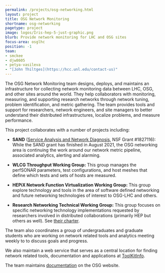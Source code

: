 ```yaml
---
permalink: /projects/osg-networking.html
layout: project
title: OSG Network Monitoring
shortname: osg-networking
pagetype: project
image: logos/Iris-hep-5-just-graphic.png
blurb: Provide network monitoring for LHC and OSG sites
focus-area: osglhc
position: -1
team:
- smckee
- djw8605
- petya-vasileva
- "[John Thiltges](https://hcc.unl.edu/contact-us)"
---
```


The OSG Network Monitoring team designs, deploys, and maintains an infrastructure for
collecting network monitoring data between LHC, OSG, and other sites around the world.
They help collaborators with monitoring, measuring, and supporting research networks
through network tuning, problem identification, and metric gathering.
The team provides tools and support for researchers, network engineers, and site managers
to better understand their distributed infrastructures, localize problems, and measure performance.

This project collaborates with a number of projects including:

*   **SAND** ([Service Analysis and Network Diagnosis](https://sand-ci.org/), NSF Grant #1827116):
    While the SAND grant has finished in August 2021, the OSG networking area is continuing the
    work around our network metric pipeline, associated analytics, alerting and alarming.

*   **WLCG Throughput Working Group:**
    This group manages the perfSONAR parameters, test configurations, and host meshes
    that define which tests and sets of hosts are measured.

*   **HEPiX Network Function Virtualization Working Group:**
    This group explore technology and tools in the area of software defined networking and
    future networking technologies of interest to OSG-LHC and others.

*   **Research Networking Technical Working Group:**
    This group focuses on specific networking technology implementations
    requested by researchers involved in distributed collaborations (primarily HEP but others as well).
    See [their charter](https://docs.google.com/document/d/1l4U5dpH556kCnoIHzyRpBl74IPc0gpgAG3VPUp98lo0/).

The team also coordinates a group of undergraduates and graduate students
who are working on network related tools and analytics meeting weekly to
to discuss goals and progress.

We also maintain a web service that serves as a central location for finding network related tools, documentation and applications at 
[ToolKitInfo](https://toolkitinfo.opensciencegrid.org/).

The team maintains [documentation](https://opensciencegrid.org/networking/) on the OSG website.
